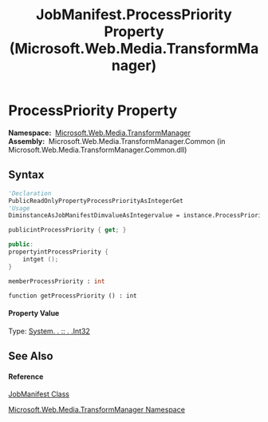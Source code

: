 ﻿---
title: JobManifest.ProcessPriority Property  (Microsoft.Web.Media.TransformManager)
TOCTitle: ProcessPriority Property
ms:assetid: P:Microsoft.Web.Media.TransformManager.JobManifest.ProcessPriority
ms:mtpsurl: https://msdn.microsoft.com/en-us/library/microsoft.web.media.transformmanager.jobmanifest.processpriority(v=VS.90)
ms:contentKeyID: 36868651
ms.date: 06/14/2012
mtps_version: v=VS.90
f1_keywords:
- Microsoft.Web.Media.TransformManager.JobManifest.get_ProcessPriority
- Microsoft.Web.Media.TransformManager.JobManifest.ProcessPriority
dev_langs:
- CSharp
- JScript
- VB
- FSharp
- c++
api_location:
- Microsoft.Web.Media.TransformManager.Common.dll
api_name:
- Microsoft.Web.Media.TransformManager.JobManifest.get_ProcessPriority
- Microsoft.Web.Media.TransformManager.JobManifest.ProcessPriority
api_type:
- Managed
topic_type:
- apiref
- kbSyntax
product_family_name: VS
ROBOTS: INDEX,FOLLOW
---

# ProcessPriority Property

**Namespace:**  [Microsoft.Web.Media.TransformManager](microsoft-web-media-transformmanager-namespace.md)  
**Assembly:**  Microsoft.Web.Media.TransformManager.Common (in Microsoft.Web.Media.TransformManager.Common.dll)

## Syntax

``` vb
'Declaration
PublicReadOnlyPropertyProcessPriorityAsIntegerGet
'Usage
DiminstanceAsJobManifestDimvalueAsIntegervalue = instance.ProcessPriority
```

``` csharp
publicintProcessPriority { get; }
```

``` c++
public:
propertyintProcessPriority {
    intget ();
}
```

``` fsharp
memberProcessPriority : int
```

``` jscript
function getProcessPriority () : int
```

#### Property Value

Type: [System. . :: . .Int32](https://msdn.microsoft.com/en-us/library/td2s409d\(v=vs.90\))  

## See Also

#### Reference

[JobManifest Class](jobmanifest-class-microsoft-web-media-transformmanager.md)

[Microsoft.Web.Media.TransformManager Namespace](microsoft-web-media-transformmanager-namespace.md)

